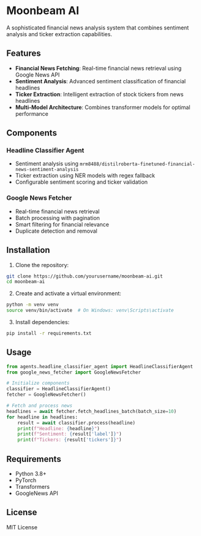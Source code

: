 # Moonbeam AI

A sophisticated financial news analysis system that combines sentiment analysis and ticker extraction capabilities.

## Features

- **Financial News Fetching**: Real-time financial news retrieval using Google News API
- **Sentiment Analysis**: Advanced sentiment classification of financial headlines
- **Ticker Extraction**: Intelligent extraction of stock tickers from news headlines
- **Multi-Model Architecture**: Combines transformer models for optimal performance

## Components

### Headline Classifier Agent
- Sentiment analysis using `mrm8488/distilroberta-finetuned-financial-news-sentiment-analysis`
- Ticker extraction using NER models with regex fallback
- Configurable sentiment scoring and ticker validation

### Google News Fetcher
- Real-time financial news retrieval
- Batch processing with pagination
- Smart filtering for financial relevance
- Duplicate detection and removal

## Installation

1. Clone the repository:
```bash
git clone https://github.com/yourusername/moonbeam-ai.git
cd moonbeam-ai
```

2. Create and activate a virtual environment:
```bash
python -m venv venv
source venv/bin/activate  # On Windows: venv\Scripts\activate
```

3. Install dependencies:
```bash
pip install -r requirements.txt
```

## Usage

```python
from agents.headline_classifier_agent import HeadlineClassifierAgent
from google_news_fetcher import GoogleNewsFetcher

# Initialize components
classifier = HeadlineClassifierAgent()
fetcher = GoogleNewsFetcher()

# Fetch and process news
headlines = await fetcher.fetch_headlines_batch(batch_size=10)
for headline in headlines:
    result = await classifier.process(headline)
    print(f"Headline: {headline}")
    print(f"Sentiment: {result['label']}")
    print(f"Tickers: {result['tickers']}")
```

## Requirements

- Python 3.8+
- PyTorch
- Transformers
- GoogleNews API

## License

MIT License
